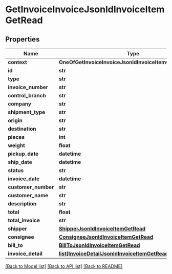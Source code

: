 # GetInvoiceInvoiceJsonldInvoiceItemGetRead

## Properties
Name | Type | Description | Notes
------------ | ------------- | ------------- | -------------
**context** | **OneOfGetInvoiceInvoiceJsonldInvoiceItemGetReadContext** |  | [optional] 
**id** | **str** |  | [optional] 
**type** | **str** |  | [optional] 
**invoice_number** | **str** |  | [optional] 
**control_branch** | **str** |  | [optional] 
**company** | **str** |  | [optional] 
**shipment_type** | **str** |  | [optional] 
**origin** | **str** |  | [optional] 
**destination** | **str** |  | [optional] 
**pieces** | **int** |  | [optional] 
**weight** | **float** |  | [optional] 
**pickup_date** | **datetime** |  | [optional] 
**ship_date** | **datetime** |  | [optional] 
**status** | **str** |  | [optional] 
**invoice_date** | **datetime** |  | [optional] 
**customer_number** | **str** |  | [optional] 
**customer_name** | **str** |  | [optional] 
**description** | **str** |  | [optional] 
**total** | **float** |  | [optional] 
**total_invoice** | **str** |  | [optional] 
**shipper** | [**ShipperJsonldInvoiceItemGetRead**](ShipperJsonldInvoiceItemGetRead.md) |  | [optional] 
**consignee** | [**ConsigneeJsonldInvoiceItemGetRead**](ConsigneeJsonldInvoiceItemGetRead.md) |  | [optional] 
**bill_to** | [**BillToJsonldInvoiceItemGetRead**](BillToJsonldInvoiceItemGetRead.md) |  | [optional] 
**invoice_detail** | [**list[InvoiceDetailJsonldInvoiceItemGetRead]**](InvoiceDetailJsonldInvoiceItemGetRead.md) |  | [optional] 

[[Back to Model list]](../README.md#documentation-for-models) [[Back to API list]](../README.md#documentation-for-api-endpoints) [[Back to README]](../README.md)

